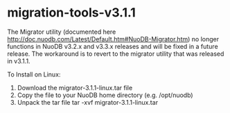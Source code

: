 # migration-tools-v3.1.1
The Migrator utility (documented here http://doc.nuodb.com/Latest/Default.htm#NuoDB-Migrator.htm) no longer functions in NuoDB v3.2.x and v3.3.x releases and will be fixed in a future release. The workaround is to revert to the migrator utility that was released in v3.1.1.

To Install on Linux: 
1. Download the migrator-3.1.1-linux.tar file
2. Copy the file to your NuoDB home directory (e.g. /opt/nuodb)
3. Unpack the tar file
    tar -xvf migrator-3.1.1-linux.tar
    
